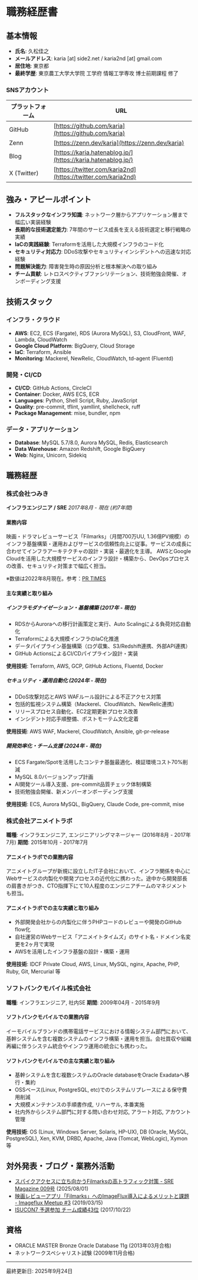 # 職務経歴書

## 基本情報

- **氏名**: 久松佳之
- **メールアドレス**: karia [at] side2.net / karia2nd [at] gmail.com
- **居住地**: 東京都
- **最終学歴**: 東京農工大学大学院 工学府 情報工学専攻 博士前期課程 修了

### SNSアカウント

| プラットフォーム | URL |
|---|---|
| GitHub | [https://github.com/karia](https://github.com/karia) |
| Zenn | [https://zenn.dev/karia](https://zenn.dev/karia) |
| Blog | [https://karia.hatenablog.jp/](https://karia.hatenablog.jp/) |
| X (Twitter) | [https://twitter.com/karia2nd](https://twitter.com/karia2nd) |

## 強み・アピールポイント

- **フルスタックなインフラ知識**: ネットワーク層からアプリケーション層まで幅広い実装経験
- **長期的な技術選定能力**: 7年間のサービス成長を支える技術選定と移行戦略の実績
- **IaCの実践経験**: Terraformを活用した大規模インフラのコード化
- **セキュリティ対応力**: DDoS攻撃やセキュリティインシデントへの迅速な対応経験
- **問題解決能力**: 障害発生時の原因分析と根本解決への取り組み
- **チーム貢献**: レトロスペクティブファシリテーション、技術勉強会開催、オンボーディング支援

## 技術スタック

### インフラ・クラウド

- **AWS**: EC2, ECS (Fargate), RDS (Aurora MySQL), S3, CloudFront, WAF, Lambda, CloudWatch
- **Google Cloud Platform**: BigQuery, Cloud Storage
- **IaC**: Terraform, Ansible
- **Monitoring**: Mackerel, NewRelic, CloudWatch, td-agent (Fluentd)

### 開発・CI/CD

- **CI/CD**: GitHub Actions, CircleCI
- **Container**: Docker, AWS ECS, ECR
- **Languages**: Python, Shell Script, Ruby, JavaScript
- **Quality**: pre-commit, tflint, yamllint, shellcheck, ruff
- **Package Management**: mise, bundler, npm

### データ・アプリケーション

- **Database**: MySQL 5.7/8.0, Aurora MySQL, Redis, Elasticsearch
- **Data Warehouse**: Amazon Redshift, Google BigQuery
- **Web**: Nginx, Unicorn, Sidekiq

## 職務経歴

### 株式会社つみき

**インフラエンジニア / SRE**
*2017年8月 - 現在 (約7年間)*

#### 業務内容

映画・ドラマレビューサービス「Filmarks」（月間700万UU, 1.36億PV規模）のインフラ基盤構築・運用およびサービスの信頼性向上に従事。サービスの成長に合わせてインフラアーキテクチャの設計・実装・最適化を主導。
AWSとGoogle Cloudを活用した大規模サービスのインフラ設計・構築から、DevOpsプロセスの改善、セキュリティ対策まで幅広く担当。

※数値は2022年8月現在。参考：[PR TIMES](https://prtimes.jp/main/html/rd/p/000000280.000008641.html)

#### 主な実績と取り組み

##### インフラモダナイゼーション・基盤構築 (2017年 - 現在)

- RDSからAuroraへの移行計画策定と実行、Auto Scalingによる負荷対応自動化
- Terraformによる大規模インフラのIaC化推進
- データパイプライン基盤構築（ログ収集、S3/Redshift連携、外部API連携）
- GitHub ActionsによるCI/CDパイプライン設計・実装

**使用技術**: Terraform, AWS, GCP, GitHub Actions, Fluentd, Docker

##### セキュリティ・運用自動化 (2024年 - 現在)

- DDoS攻撃対応とAWS WAFルール設計による不正アクセス対策
- 包括的監視システム構築（Mackerel、CloudWatch、NewRelic連携）
- リリースプロセス自動化、EC2定期更新プロセス改善
- インシデント対応手順整備、ポストモーテム文化定着

**使用技術**: AWS WAF, Mackerel, CloudWatch, Ansible, git-pr-release

##### 開発効率化・チーム支援 (2024年 - 現在)

- ECS Fargate/Spotを活用したコンテナ基盤最適化、検証環境コスト70%削減
- MySQL 8.0バージョンアップ計画
- AI開発ツール導入支援、pre-commit品質チェック体制構築
- 技術勉強会開催、新メンバーオンボーディング支援

**使用技術**: ECS, Aurora MySQL, BigQuery, Claude Code, pre-commit, mise

### 株式会社アニメイトラボ

**職種**: インフラエンジニア, エンジニアリングマネージャー (2016年8月 - 2017年7月)
**期間**: 2015年10月 - 2017年7月

#### アニメイトラボでの業務内容

アニメイトグループが新規に設立したIT子会社において、インフラ関係を中心にWebサービスの内製化や開発プロセスの近代化に携わった。途中から開発部長の肩書きがつき、CTO指揮下にて10人程度のエンジニアチームのマネジメントも担当。

#### アニメイトラボでの主な実績と取り組み

- 外部開発会社からの内製化に伴うPHPコードのレビューや開発のGitHub flow化
- 自社運営のWebサービス「アニメイトタイムズ」のサイト名・ドメイン名変更を2ヶ月で実現
- AWSを活用したインフラ基盤の設計・構築・運用

**使用技術**: IDCF Private Cloud, AWS, Linux, MySQL, nginx, Apache, PHP,
Ruby, Git, Mercurial 等

### ソフトバンクモバイル株式会社

**職種**: インフラエンジニア, 社内SE
**期間**: 2009年04月 - 2015年9月

#### ソフトバンクモバイルでの業務内容

イーモバイルブランドの携帯電話サービスにおける情報システム部門において、基幹システムを含む複数システムのインフラ構築・運用を担当。会社買収や組織再編に伴うシステム統合やインフラ運用の統合にも携わった。

#### ソフトバンクモバイルでの主な実績と取り組み

- 基幹システムを含む複数システムのOracle databaseをOracle Exadataへ移行・集約
- OSSベース(Linux, PostgreSQL, etc)でのシステムリプレースによる保守費用削減
- 大規模メンテナンスの手順書作成, リハーサル, 本番実施
- 社内外からシステム部門に対する問い合わせ対応, アラート対応, アカウント管理

**使用技術**: OS (Linux, Windows Server, Solaris, HP-UX),
DB (Oracle, MySQL, PostgreSQL), Xen, KVM, DRBD, Apache,
Java (Tomcat, WebLogic), Xymon 等

## 対外発表・ブログ・業務外活動

- [スパイクアクセスに立ち向かうFilmarksの高トラフィック対策 - SRE Magazine 009号](https://sre-magazine.net/articles/9/karia/)
  (2025/08/01)
- [映画レビューアプリ「Filmarks」へのImageFlux導入によるメリットと課題 - Imageflux Meetup #3](https://speakerdeck.com/karia/filmarkshefalseimagefluxdao-ru-niyorumeritutotoke-ti)
  (2019/03/15)
- [ISUCON7 予選参加 チーム成績43位](https://karia.hatenablog.jp/entry/2017/10/23/030749) (2017/10/22)

## 資格

- ORACLE MASTER Bronze Oracle Database 11g (2013年03月合格)
- ネットワークスペシャリスト試験 (2009年11月合格)

---

最終更新日: 2025年9月24日
